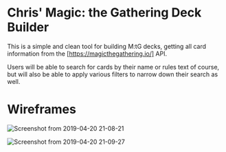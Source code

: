 # Chris' Magic: the Gathering Deck Builder

This is a simple and clean tool for building M:tG decks, getting all card information from the [https://magicthegathering.io/] API.

Users will be able to search for cards by their name or rules text of course, but will also be able to apply various filters to narrow down their search as well.

# Wireframes
![Screenshot from 2019-04-20 21-08-21](https://user-images.githubusercontent.com/27020691/56464275-cb24e780-63b3-11e9-9701-da7f24863426.png)

![Screenshot from 2019-04-20 21-09-27](https://user-images.githubusercontent.com/27020691/56464277-cd874180-63b3-11e9-8d8d-13db0ccdf06a.png)
